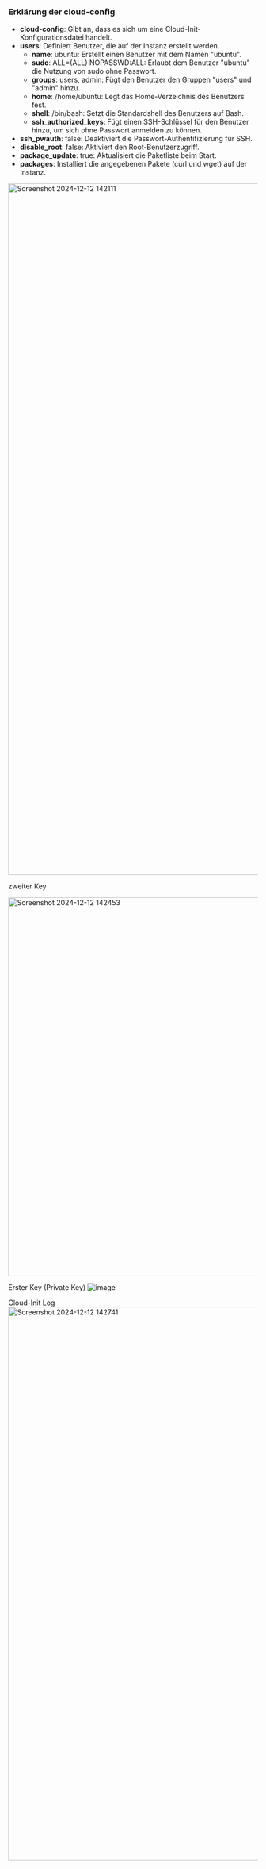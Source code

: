 ### Erklärung der cloud-config

- **cloud-config**: Gibt an, dass es sich um eine Cloud-Init-Konfigurationsdatei handelt.  
- **users**: Definiert Benutzer, die auf der Instanz erstellt werden.  
  - **name**: ubuntu: Erstellt einen Benutzer mit dem Namen "ubuntu".  
  - **sudo**: ALL=(ALL) NOPASSWD:ALL: Erlaubt dem Benutzer "ubuntu" die Nutzung von sudo ohne Passwort.  
  - **groups**: users, admin: Fügt den Benutzer den Gruppen "users" und "admin" hinzu.  
  - **home**: /home/ubuntu: Legt das Home-Verzeichnis des Benutzers fest.  
  - **shell**: /bin/bash: Setzt die Standardshell des Benutzers auf Bash.  
  - **ssh_authorized_keys**: Fügt einen SSH-Schlüssel für den Benutzer hinzu, um sich ohne Passwort anmelden zu können.  
- **ssh_pwauth**: false: Deaktiviert die Passwort-Authentifizierung für SSH.  
- **disable_root**: false: Aktiviert den Root-Benutzerzugriff.  
- **package_update**: true: Aktualisiert die Paketliste beim Start.  
- **packages**: Installiert die angegebenen Pakete (curl und wget) auf der Instanz.

<img width="1395" alt="Screenshot 2024-12-12 142111" src="https://github.com/user-attachments/assets/ced468a8-c17e-4f25-9db5-036bba79b966" />

zweiter Key

<img width="764" alt="Screenshot 2024-12-12 142453" src="https://github.com/user-attachments/assets/53666a75-5d55-4e58-9aed-a29d2d4511f5" />


Erster Key (Private Key)
![image](https://github.com/user-attachments/assets/7679bf57-5880-4a90-a1f1-2801e286df89)


Cloud-Init Log
<img width="1117" alt="Screenshot 2024-12-12 142741" src="https://github.com/user-attachments/assets/5265cfa8-8f5b-47e4-8bea-b6fabfe1d7ba" />

